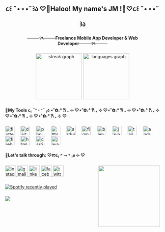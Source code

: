 <h2 align="center">૮꒰ ˶• ༝ •˶꒱ა ♡🌸Haloo! My name's JM !🌸♡૮꒰ ˶• ༝ •˶꒱ა</h2>

###

<h4 align="center">────୨ৎ────Freelance Mobile App Developer & Web Developer────୨ৎ────</h4>

###

<div align="center">
<!--   <img src="https://github-readme-stats.vercel.app/api?username=named-JM&hide_title=false&hide_rank=false&show_icons=true&include_all_commits=true&count_private=true&disable_animations=false&theme=dracula&locale=en&hide_border=false" height="150" alt="stats graph"  /> -->
  <img src="https://streak-stats.demolab.com?user=named-JM&locale=en&mode=daily&theme=dracula&hide_border=false&border_radius=5" height="150" alt="streak graph"  />
  <img src="https://github-readme-stats.vercel.app/api/top-langs?username=named-JM&locale=en&hide_title=false&layout=compact&card_width=320&langs_count=5&theme=dracula&hide_border=false" height="150" alt="languages graph"  />
</div>

###

<h4 align="left">🌸My Tools     ૮₍ ˶ᵔ ᵕ ᵔ˶ ₎ა           ⋆˚✿˖° 𐙚 ₊ ⊹ ♡⋆˚✿˖° 𐙚 ₊ ⊹ ♡⋆˚✿˖° 𐙚 ₊ ⊹ ♡⋆˚✿˖° 𐙚 ₊ ⊹ ♡⋆˚✿˖° 𐙚 ₊ ⊹ ♡⋆˚✿˖° 𐙚 ₊ ⊹ ♡</h4>

###

<div align="left">
  <img src="https://cdn.jsdelivr.net/gh/devicons/devicon/icons/flutter/flutter-original.svg" height="30" alt="flutter logo"  />
  <img width="12" />
  <img src="https://cdn.jsdelivr.net/gh/devicons/devicon/icons/dart/dart-original.svg" height="30" alt="dart logo"  />
  <img width="12" />
  <img src="https://cdn.jsdelivr.net/gh/devicons/devicon/icons/php/php-original.svg" height="30" alt="php logo"  />
  <img width="12" />
  <img src="https://cdn.jsdelivr.net/gh/devicons/devicon/icons/mysql/mysql-original.svg" height="30" alt="mysql logo"  />
  <img width="12" />
  <img src="https://cdn.jsdelivr.net/gh/devicons/devicon/icons/arduino/arduino-original.svg" height="30" alt="arduino logo"  />
  <img width="12" />
  <img src="https://cdn.jsdelivr.net/gh/devicons/devicon/icons/figma/figma-original.svg" height="30" alt="figma logo"  />
  <img width="12" />
  <img src="https://cdn.jsdelivr.net/gh/devicons/devicon/icons/blender/blender-original.svg" height="30" alt="blender logo"  />
  <img width="12" />
  <img src="https://cdn.jsdelivr.net/gh/devicons/devicon/icons/java/java-original.svg" height="30" alt="java logo"  />
  <img width="12" />
  <img src="https://cdn.jsdelivr.net/gh/devicons/devicon/icons/tailwindcss/tailwindcss-original-wordmark.svg" height="30" alt="tailwindcss logo"  />
  <img width="12" />
  <img src="https://cdn.jsdelivr.net/gh/devicons/devicon/icons/androidstudio/androidstudio-original.svg" height="30" alt="androidstudio logo"  />
  <img width="12" />
  <img src="https://cdn.jsdelivr.net/gh/devicons/devicon/icons/firebase/firebase-plain.svg" height="30" alt="firebase logo"  />
  <img width="12" />
  <img src="https://cdn.jsdelivr.net/gh/devicons/devicon/icons/html5/html5-original.svg" height="30" alt="html5 logo"  />
  <img width="12" />
  <img src="https://cdn.jsdelivr.net/gh/devicons/devicon/icons/css3/css3-original.svg" height="30" alt="css3 logo"  />
  <img width="12" />
  <img src="https://cdn.jsdelivr.net/gh/devicons/devicon/icons/javascript/javascript-original.svg" height="30" alt="javascript logo"  />
</div>

<h4 align="left">🌸Let's talk through:   ♡ᰔ૮₍ ˃ ⤙ ˂ ₎ა ⊹ ♡</h4>

###
###

<img align="right" height="200" src="https://media.tenor.com/M7-Ftr7tsz8AAAAM/dance.gif"  />

###

<div align="left">
  <a href="https://www.instagram.com/waninani_" target="_blank">
    <img src="https://img.shields.io/static/v1?message=waninani_&logo=instagram&label=&color=FFC0CB&logoColor=white&labelColor=&style=flat" height="35" alt="instagram logo"  />
  </a>
  <a href="https://mail.google.com/mail/u/0/#inbox?compose=DmwnWrRpctQTwvGcMlLDNqPqcnbPvMDFtHQkBqlbxlnvBrVpRzXwJGXmDsBwWqVwHHPGWxfdVRdV" target="_blank">
    <img src="https://img.shields.io/static/v1?message=joannacaguco@gmail.com&logo=gmail&label=&color=FFB6C1&logoColor=white&labelColor=&style=flat" height="35" alt="gmail logo"  />
  </a>
  <a href="https://www.linkedin.com/in/joannacaguco/" target="_blank">
    <img src="https://img.shields.io/static/v1?message=LinkedIn&logo=linkedin&label=&color=F8C8DC&logoColor=white&labelColor=&style=flat" height="35" alt="linkedin logo"  />
  </a>
  <a href="https://web.facebook.com/JM.cags" target="_blank">
    <img src="https://img.shields.io/static/v1?message=Facebook&logo=facebook&label=&color=FAA0A0&logoColor=white&labelColor=&style=flat" height="35" alt="facebook logo"  />
  </a>
  <a href="https://x.com/JMappear" target="_blank">
    <img src="https://img.shields.io/static/v1?message=Twitter&logo=twitter&label=&color=F3CFC6&logoColor=white&labelColor=&style=flat" height="35" alt="twitter logo"  />
  </a>
</div>

###

<div align="left">
  <a href="https://open.spotify.com/user/31n6gnjauyrs2tju2ygujfaras64">
    <img src="https://spotify-recently-played-readme.vercel.app/api?user=31n6gnjauyrs2tju2ygujfaras64&count=5&unique=true" alt="Spotify recently played"  />
  </a>
</div>

###


###

<img align="left" src="https://visitor-badge.laobi.icu/badge?page_id=JM.JM&left_color=lightpink&right_color=thistle&left_text=Stalkers%20jk%20:3"  />

###

